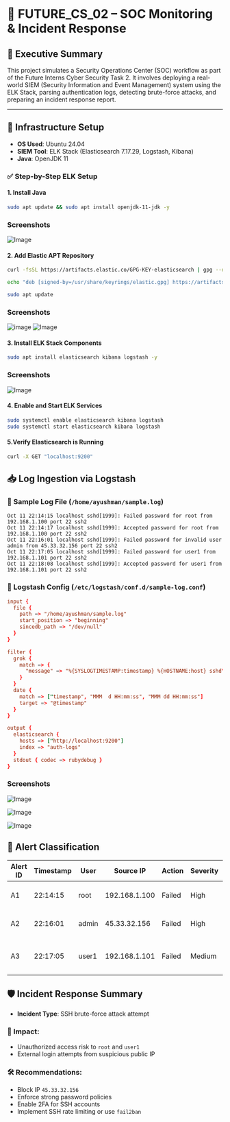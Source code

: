 # 🚨 FUTURE_CS_02 – SOC Monitoring & Incident Response

## 📄 Executive Summary

This project simulates a Security Operations Center (SOC) workflow as part of the Future Interns Cyber Security Task 2. It involves deploying a real-world SIEM (Security Information and Event Management) system using the ELK Stack, parsing authentication logs, detecting brute-force attacks, and preparing an incident response report.

---

## 🔧 Infrastructure Setup

- **OS Used**: Ubuntu 24.04  
- **SIEM Tool**: ELK Stack (Elasticsearch 7.17.29, Logstash, Kibana)  
- **Java**: OpenJDK 11  

### ✅ Step-by-Step ELK Setup

#### 1. Install Java
```bash
sudo apt update && sudo apt install openjdk-11-jdk -y
```
### Screenshots
![Image](https://github.com/user-attachments/assets/d69fd9a7-812f-4dd0-9b53-4c37ab8e3056)

#### 2. Add Elastic APT Repository

```bash
curl -fsSL https://artifacts.elastic.co/GPG-KEY-elasticsearch | gpg --dearmor | sudo tee /usr/share/keyrings/elastic.gpg > /dev/null

echo "deb [signed-by=/usr/share/keyrings/elastic.gpg] https://artifacts.elastic.co/packages/7.x/apt stable main" | sudo tee /etc/apt/sources.list.d/elastic-7.x.list

sudo apt update
```
### Screenshots
![image](https://github.com/user-attachments/assets/9df9a12a-2aa9-4541-b4cf-ff2280d05416)
![Image](https://github.com/user-attachments/assets/2fc55e47-1ca3-473c-8f01-f8a76181147d)

#### 3. Install ELK Stack Components

```bash
sudo apt install elasticsearch kibana logstash -y
```
### Screenshots
![Image](https://github.com/user-attachments/assets/127f3596-1418-4b69-b5e7-439e1c8e8416)

#### 4. Enable and Start ELK Services

```bash
sudo systemctl enable elasticsearch kibana logstash
sudo systemctl start elasticsearch kibana logstash
```
#### 5.Verify Elasticsearch is Running

```bash
curl -X GET "localhost:9200"
```
## 📥 Log Ingestion via Logstash

### 🔹 Sample Log File (`/home/ayushman/sample.log`)

```text
Oct 11 22:14:15 localhost sshd[1999]: Failed password for root from 192.168.1.100 port 22 ssh2
Oct 11 22:14:17 localhost sshd[1999]: Accepted password for root from 192.168.1.100 port 22 ssh2
Oct 11 22:16:01 localhost sshd[1999]: Failed password for invalid user admin from 45.33.32.156 port 22 ssh2
Oct 11 22:17:05 localhost sshd[1999]: Failed password for user1 from 192.168.1.101 port 22 ssh2
Oct 11 22:18:08 localhost sshd[1999]: Accepted password for user1 from 192.168.1.101 port 22 ssh2
```
### 🔧 Logstash Config (`/etc/logstash/conf.d/sample-log.conf`)

```conf
input {
  file {
    path => "/home/ayushman/sample.log"
    start_position => "beginning"
    sincedb_path => "/dev/null"
  }
}

filter {
  grok {
    match => {
      "message" => "%{SYSLOGTIMESTAMP:timestamp} %{HOSTNAME:host} sshd\[%{NUMBER:pid}\]: %{WORD:action} password for (invalid user )?(%{USERNAME:user}) from %{IP:src_ip} port %{NUMBER:src_port} ssh2"
    }
  }
  date {
    match => ["timestamp", "MMM  d HH:mm:ss", "MMM dd HH:mm:ss"]
    target => "@timestamp"
  }
}

output {
  elasticsearch {
    hosts => ["http://localhost:9200"]
    index => "auth-logs"
  }
  stdout { codec => rubydebug }
}
```
### Screenshots
![Image](https://github.com/user-attachments/assets/59668066-6669-4d7b-a6b1-7436af7ac58b)

![Image](https://github.com/user-attachments/assets/0cdc9871-da4e-4466-b452-4874de77cb70)

![Image](https://github.com/user-attachments/assets/bcae3f62-e116-45ef-b236-a5de6bd917e3)

## 🚨 Alert Classification

| Alert ID | Timestamp | User  | Source IP     | Action | Severity | Description                           |
| -------- | --------- | ----- | ------------- | ------ | -------- | ------------------------------------- |
| A1       | 22:14:15  | root  | 192.168.1.100 | Failed | High     | Brute-force attempt on root           |
| A2       | 22:16:01  | admin | 45.33.32.156  | Failed | High     | Invalid user login from public IP     |
| A3       | 22:17:05  | user1 | 192.168.1.101 | Failed | Medium   | Repeated failed login to user account |

## 🛡️ Incident Response Summary

- **Incident Type**: SSH brute-force attack attempt

### 🧨 Impact:
- Unauthorized access risk to `root` and `user1`
- External login attempts from suspicious public IP

### 🛠️ Recommendations:
- Block IP `45.33.32.156`
- Enforce strong password policies
- Enable 2FA for SSH accounts
- Implement SSH rate limiting or use `fail2ban`

